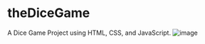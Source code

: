# theDiceGame
A Dice Game Project using HTML, CSS, and JavaScript.
![image](https://github.com/engrcoderose/theDiceGame/assets/139415507/e792e8e5-ac0b-4f9a-acd8-b7d05248e709)

